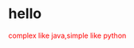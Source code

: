 # hello
<html>
  <head>
    <style>
      p {
        color: red;
      }
    </style>
  </head>
  <body>
    <p>complex like java,simple like python</p>
  </body>
  </html>

